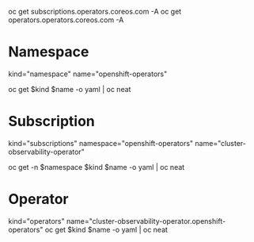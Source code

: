 oc get subscriptions.operators.coreos.com -A
oc get operators.operators.coreos.com -A

# Namespace
kind="namespace"
name="openshift-operators"

oc get $kind $name -o yaml | oc neat

# Subscription 
kind="subscriptions"
namespace="openshift-operators"
name="cluster-observability-operator"

oc get -n $namespace $kind $name -o yaml | oc neat

# Operator
kind="operators"
name="cluster-observability-operator.openshift-operators"
oc get $kind $name -o yaml | oc neat

#
